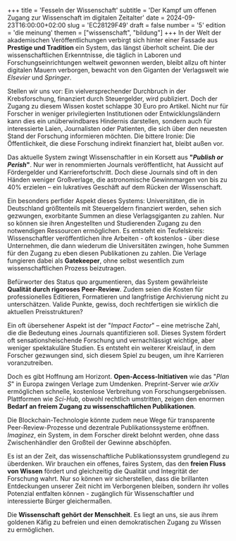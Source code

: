 +++
title = 'Fesseln der Wissenschaft'
subtitle = 'Der Kampf um offenen Zugang zur Wissenschaft im digitalen Zeitalter'
date = 2024-09-23T16:00:00+02:00
slug = 'EC28129F49'
draft = false
number = '5'
edition = 'die meinung'
themen = ["wissenschaft", "bildung"]
+++
In der Welt der akademischen Veröffentlichungen verbirgt sich hinter einer Fassade aus **Prestige und Tradition** ein System, das längst überholt scheint. Die der wissenschaftlichen Erkenntnisse, die täglich in Laboren und Forschungseinrichtungen weltweit gewonnen werden, bleibt allzu oft hinter digitalen Mauern verborgen, bewacht von den Giganten der Verlagswelt wie _Elsevier_ und *Springer*.

Stellen wir uns vor: Ein vielversprechender Durchbruch in der Krebsforschung, finanziert durch Steuergelder, wird publiziert. Doch der Zugang zu diesem Wissen kostet schlappe 30 Euro pro Artikel. Nicht nur für Forscher in weniger privilegierten Institutionen oder Entwicklungsländern kann dies ein unüberwindbares Hindernis darstellen, sondern auch für interessierte Laien, Journalisten oder Patienten, die sich über den neuesten Stand der Forschung informieren möchten. Die bittere Ironie: Die Öffentlichkeit, die diese Forschung indirekt finanziert hat, bleibt außen vor.

Das aktuelle System zwingt Wissenschaftler in ein Korsett aus **"*Publish or Perish*"**. Nur wer in renommierten Journals veröffentlicht, hat Aussicht auf Fördergelder und Karrierefortschritt. Doch diese Journals sind oft in den Händen weniger Großverlage, die astronomische Gewinnmargen von bis zu 40% erzielen – ein lukratives Geschäft auf dem Rücken der Wissenschaft.

Ein besonders perfider Aspekt dieses Systems: Universitäten, die in Deutschland größtenteils mit Steuergeldern finanziert werden, sehen sich gezwungen, exorbitante Summen an diese Verlagsgiganten zu zahlen. Nur so können sie ihren Angestellten und Studierenden Zugang zu den notwendigen Ressourcen ermöglichen. Es entsteht ein Teufelskreis: Wissenschaftler veröffentlichen ihre Arbeiten - oft kostenlos - über diese Unternehmen, die dann wiederum die Universitäten zwingen, hohe Summen für den Zugang zu eben diesen Publikationen zu zahlen. Die Verlage fungieren dabei als **Gatekeeper**, ohne selbst wesentlich zum wissenschaftlichen Prozess beizutragen.

Befürworter des Status quo argumentieren, das System gewährleiste **Qualität durch rigoroses Peer-Review**. Zudem seien die Kosten für professionelles Editieren, Formatieren und langfristige Archivierung nicht zu unterschätzen. Valide Punkte, gewiss, doch rechtfertigen sie wirklich die aktuellen Preisstrukturen?

Ein oft übersehener Aspekt ist der "*Impact Factor*" – eine metrische Zahl, die die Bedeutung eines Journals quantifizieren soll. Dieses System fördert oft sensationsheischende Forschung und vernachlässigt wichtige, aber weniger spektakuläre Studien. Es entsteht ein weiterer Kreislauf, in dem Forscher gezwungen sind, sich diesem Spiel zu beugen, um ihre Karrieren voranzutreiben.

Doch es gibt Hoffnung am Horizont. **Open-Access-Initiativen** wie das "*Plan S*" in Europa zwingen Verlage zum Umdenken. Preprint-Server wie *arXiv* ermöglichen schnelle, kostenlose Verbreitung von Forschungsergebnissen. Plattformen wie *Sci-Hub*, obwohl rechtlich umstritten, zeigen den enormen **Bedarf an freiem Zugang zu wissenschaftlichen Publikationen**.

Die Blockchain-Technologie könnte zudem neue Wege für transparente Peer-Review-Prozesse und dezentrale Publikationssysteme eröffnen. *Imaginez*, ein System, in dem Forscher direkt belohnt werden, ohne dass Zwischenhändler den Großteil der Gewinne abschöpfen.

Es ist an der Zeit, das wissenschaftliche Publikationssystem grundlegend zu überdenken. Wir brauchen ein offenes, faires System, das den **freien Fluss von Wissen** fördert und gleichzeitig die Qualität und Integrität der Forschung wahrt. Nur so können wir sicherstellen, dass die brillanten Entdeckungen unserer Zeit nicht im Verborgenen bleiben, sondern ihr volles Potenzial entfalten können - zugänglich für Wissenschaftler und interessierte Bürger gleichermaßen.

Die **Wissenschaft gehört der Menschheit**. Es liegt an uns, sie aus ihrem goldenen Käfig zu befreien und einen demokratischen Zugang zu Wissen zu ermöglichen.